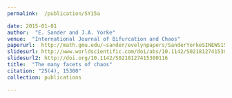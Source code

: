 ```yaml
---
permalink:  /publication/SY15a

date: 2015-01-01
author:  "E. Sander and J.A. Yorke"
venue:  "International Journal of Bifurcation and Chaos"
paperurl:  http://math.gmu.edu/~sander/evelynpapers/SanderYorkeSINEWS15.pdf
slidesurl: http://www.worldscientific.com/doi/abs/10.1142/S0218127415300116
slidesurl2: http://doi.org/10.1142/S0218127415300116
title:  "The many facets of chaos"
citation: "25(4), 15300"
collection: publications

---
```

